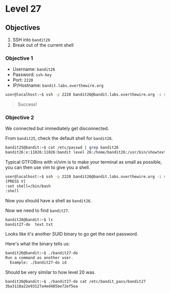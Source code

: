 # Level 27

## Objectives

1. SSH into `bandit26`
2. Break out of the current shell

### Objective 1

* Username: `bandit26`
* Password: `ssh-key`
* Port: `2220`  
* IP/Hostname: `bandit.labs.overthewire.org`

```sh
user@localhost:~$ ssh -p 2220 bandit26@bandit.labs.overthewire.org -i ssh-key
```

> Success!

### Objective 2

We connected but immediately get disconnected.  

From `bandit25`, check the default shell for `bandit26`.

```sh
bandit25@bandit:~$ cat /etc/passwd | grep bandit26
bandit26:x:11026:11026:bandit level 26:/home/bandit26:/usr/bin/showtext
```

Typical GTFOBins with vi/vim is to make your terminal as small as possible, you can then use vim to give you a shell.

```sh
user@localhost:~$ ssh -p 2220 bandit26@bandit.labs.overthewire.org -i ssh-key
[PRESS V]
:set shell=/bin/bash
:shell
```

Now you should have a shell as `bandit26`.

Now we need to find `bandit27`.

```sh
bandit26@bandit:~$ ls
bandit27-do  text.txt
```

Looks like it's another SUID binary to go get the next password.

Here's what the binary tells us:

```sh
bandit26@bandit:~$ ./bandit27-do 
Run a command as another user.
  Example: ./bandit27-do id
```

Should be very similar to how level 20 was.

```sh
bandit26@bandit:~$ ./bandit27-do cat /etc/bandit_pass/bandit27
3ba3118a22e93127a4ed485be72ef5ea
```